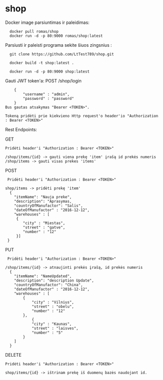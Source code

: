 # shop
Docker image parsiuntimas ir paleidimas:

      docker pull romas/shop
      docker run -d -p 80:9000 romas/shop:latest
  

Parsiusti ir paleisti programa sekite šiuos zingsnius :

      git clone https://github.com/LtTest789/shop.git

      docker build -t shop:latest .

      docker run -d -p 80:9000 shop:latest

Gauti JWT token'a:
    POST
        /shop/login

        {
        	"username" : "admin",
        	"password" : "password"
        }
    Bus gautas atsakymas "Bearer <TOKEN>".

    Tokeną pridėti prie kiekvieno Http request'o header'io "Authorization : Bearer <TOKEN>"

Rest Endpoints:
 
  GET

    Pridėti header'i "Authorization : Bearer <TOKEN>"

    /shop/items/{id} -> gauti viena prekę 'item' įrašą id prekės numeris
    /shop/items -> gauti visas prekes 'items'
    
  POST

     Pridėti header'i "Authorization : Bearer <TOKEN>"

    shop/items -> pridėti prekę 'item'
      {
        "itemName": "Nauja preke",
        "description": "Aprasymas,
        "countryOfManufactor": "Salis",
        "dateOfManufactor" : "2016-12-12",
        "warehouses" : [
         {
            "city" : "Miestas",
            "street" : "gatve",
            "number" : "12"
         }]
     }
     
  PUT

     Pridėti header'i "Authorization : Bearer <TOKEN>"
  
    /shop/items/{id} -> atnaujinti prekės įrašą, id prekės numeris
      {
        "itemName": "NameUpdated",
        "description": "description Update",
        "countryOfManufactor": "China",
        "dateOfManufactor" : "2016-12-12",
        "warehouses" : [
        	{
        		"city" : "Vilnius",
        		"street" : "obelu",
        		"number" : "12"
        	},
        		{
        		"city" : "Kaunas",
        		"street" : "laisves",
        		"number" : "5"
        	}
        ]
      }
    
  DELETE

    Pridėti header'i "Authorization : Bearer <TOKEN>"

    shop/items/{id} -> ištrinam prekę iš duomenų bazės naudojant id.

